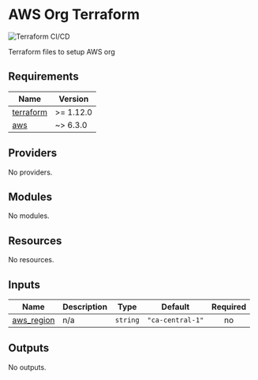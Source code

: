 # AWS Org Terraform

![Terraform CI/CD](https://github.com/deepdivesecurity/terraform-aws-org/actions/workflows/terraform-cicd.yml/badge.svg)

Terraform files to setup AWS org

<!-- BEGIN_TF_DOCS -->
## Requirements

| Name | Version |
|------|---------|
| <a name="requirement_terraform"></a> [terraform](#requirement\_terraform) | >= 1.12.0 |
| <a name="requirement_aws"></a> [aws](#requirement\_aws) | ~> 6.3.0 |

## Providers

No providers.

## Modules

No modules.

## Resources

No resources.

## Inputs

| Name | Description | Type | Default | Required |
|------|-------------|------|---------|:--------:|
| <a name="input_aws_region"></a> [aws\_region](#input\_aws\_region) | n/a | `string` | `"ca-central-1"` | no |

## Outputs

No outputs.
<!-- END_TF_DOCS -->
